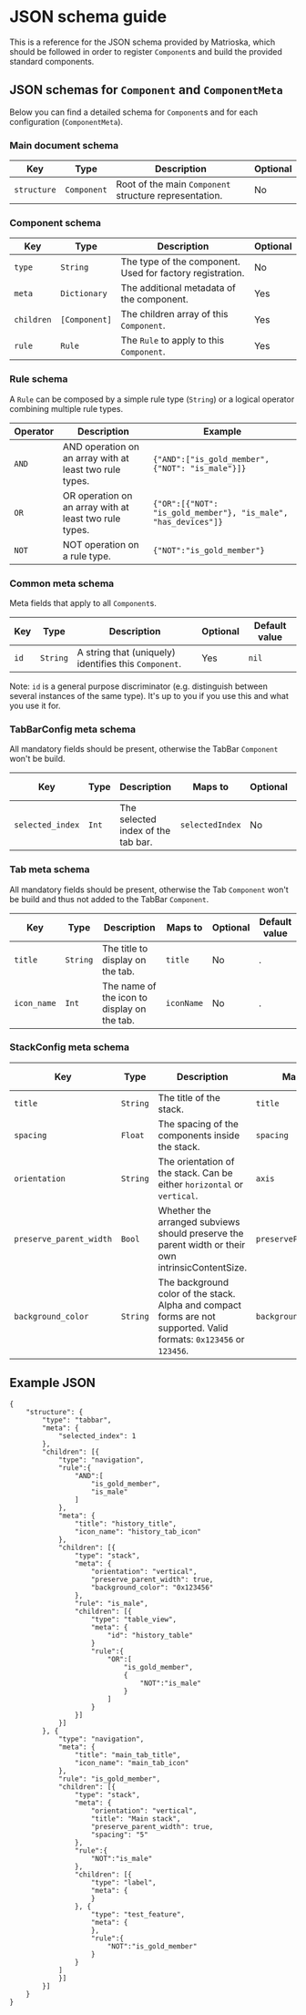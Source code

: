 # JSON schema guide

This is a reference for the JSON schema provided by Matrioska, which should be followed in order to register `Component`s and build the provided standard components.

## JSON schemas for `Component` and `ComponentMeta`

Below you can find a detailed schema for `Component`s and for each configuration (`ComponentMeta`).

### Main document schema

| Key | Type | Description | Optional |
| --- | ---- | ----------- | -------- |
| `structure` | `Component` | Root of the main `Component` structure representation. | No |

### Component schema

| Key | Type | Description | Optional |
| --- | ---- | ----------- | -------- |
| `type` | `String` | The type of the component. Used for factory registration. | No |
| `meta` | `Dictionary` | The additional metadata of the component. | Yes |
| `children` | `[Component]` | The children array of this `Component`. | Yes |
| `rule` | `Rule` | The `Rule` to apply to this `Component`. | Yes |

### Rule schema

A `Rule` can be composed by a simple rule type (`String`) or a logical operator combining multiple rule types.

| Operator | Description | Example |
| --------- | ------------ | ----------- |
| `AND` | AND operation on an array with at least two rule types. | `{"AND":["is_gold_member", {"NOT": "is_male"}]}` |
| `OR` | OR operation on an array with at least two rule types. | `{"OR":[{"NOT": "is_gold_member"}, "is_male", "has_devices"]}` |
| `NOT` | NOT operation on a rule type. | `{"NOT":"is_gold_member"}` |

### Common meta schema

Meta fields that apply to all `Component`s.

| Key | Type | Description |  Optional | Default value |
| --- | ---- | ----------- |  -------- | ------------- |
| `id` | `String` | A string that (uniquely) identifies this `Component`. | Yes | `nil` |

Note: `id` is a general purpose discriminator (e.g. distinguish between several instances of the same type). It's up to you if you use this and what you use it for.

### TabBarConfig meta schema

All mandatory fields should be present, otherwise the TabBar `Component` won't be build.

| Key | Type | Description | Maps to | Optional | Default value |
| --- | ---- | ----------- | ------- | -------- | ------------- |
| `selected_index` | `Int` | The selected index of the tab bar. | `selectedIndex` | No | . |

### Tab meta schema

All mandatory fields should be present, otherwise the Tab `Component` won't be build and thus not added to the TabBar `Component`.

| Key | Type | Description | Maps to | Optional | Default value |
| --- | ---- | ----------- | ------- | -------- | ------------- |
| `title` | `String` | The title to display on the tab. | `title` | No | . |
| `icon_name` | `Int` | The name of the icon to display on the tab. | `iconName` | No | . |

### StackConfig meta schema

| Key | Type | Description | Maps to | Optional | Default value |
| --- | ---- | ----------- | ------- | -------- | ------------- |
| `title` | `String` | The title of the stack. | `title` | Yes | `nil` |
| `spacing` | `Float` | The spacing of the components inside the stack. | `spacing` | Yes | `10` |
| `orientation` | `String` | The orientation of the stack. Can be either `horizontal` or `vertical`. | `axis` | Yes | `vertical` |
| `preserve_parent_width` | `Bool` | Whether the arranged subviews should preserve the parent width or their own intrinsicContentSize. | `preserveParentWidth` | Yes | `false` |
| `background_color` | `String` | The background color of the stack. Alpha and compact forms are not supported. Valid formats: `0x123456` or `123456`. | `backgroundColor` | Yes | `ffffff`(white) |

## Example JSON

```
{
	"structure": {
		"type": "tabbar",
		"meta": {
			"selected_index": 1
		},
		"children": [{
			"type": "navigation",
			"rule":{
				"AND":[
					"is_gold_member",
					"is_male"
				]
			},
			"meta": {
				"title": "history_title",
				"icon_name": "history_tab_icon"
			},
			"children": [{
				"type": "stack",
				"meta": {
					"orientation": "vertical",
					"preserve_parent_width": true,
					"background_color": "0x123456"
				},
				"rule": "is_male",
				"children": [{
					"type": "table_view",
					"meta": {
						"id": "history_table"
					}
					"rule":{
						"OR":[
							"is_gold_member",
							{
								"NOT":"is_male"
							}
						]
					}
				}]
			}]
		}, {
			"type": "navigation",
			"meta": {
				"title": "main_tab_title",
				"icon_name": "main_tab_icon"
			},
			"rule": "is_gold_member",
			"children": [{
				"type": "stack",
				"meta": {
					"orientation": "vertical",
					"title": "Main stack",
					"preserve_parent_width": true,
					"spacing": "5"
				},
				"rule":{
					"NOT":"is_male"
				},
				"children": [{
					"type": "label",
					"meta": {
					}
				}, {
					"type": "test_feature",
					"meta": {
					},
					"rule":{
						"NOT":"is_gold_member"
					}
				}
			]
			}]
		}]
	}
}
```
